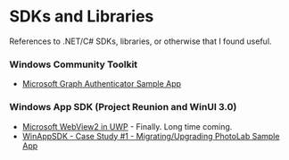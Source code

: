 # SDKs and Libraries
References to .NET/C# SDKs, libraries, or otherwise that I found useful.

### Windows Community Toolkit
 - [Microsoft Graph Authenticator Sample App](https://github.com/CommunityToolkit/Sample-Graph-ContosoNotes)

### Windows App SDK (Project Reunion and WinUI 3.0)
 - [Microsoft WebView2 in UWP](https://docs.microsoft.com/en-us/microsoft-edge/webview2/get-started/winui2) - Finally. Long time coming.
 - [WinAppSDK - Case Study #1 - Migrating/Upgrading PhotoLab Sample App](https://docs.microsoft.com/en-us/windows/apps/windows-app-sdk/migrate-to-windows-app-sdk/case-study-1)
